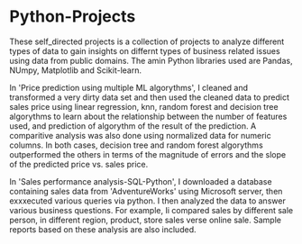 # Python-Projects
These self_directed projects is a collection of projects to analyze different types of data to gain insights on differnt types of business related issues using data from public domains.  The amin Python libraries used are Pandas, NUmpy, Matplotlib and Scikit-learn.

In 'Price prediction using multiple ML algorythms', I cleaned and transformed a very dirty data set and then used the cleaned data to predict sales price using linear regression, 
knn, random forest and decision tree algorythms to learn about the relationship between the number of features used, and prediction of algorythm of the result of the prediction.  A comparitive analysis was also done using normalized data for numeric columns.  In both cases, decision tree and random forest algorythms outperformed the others in terms of the magnitude of errors and the slope of the predicted price vs. sales price.  

In 'Sales performance analysis-SQL-Python', I downloaded a database containing sales data from 'AdventureWorks' using Microsoft server, then exxxecuted various queries via python.
I then analyzed the data to answer various business questions.  For example, Ii compared sales by different sale person, in different region, product, store sales verse 
online sale.  Sample reports based on these analysis are also included.
